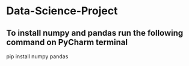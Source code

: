 # Data-Science-Project
## To install numpy and pandas run the following command on PyCharm terminal
 pip install numpy pandas

